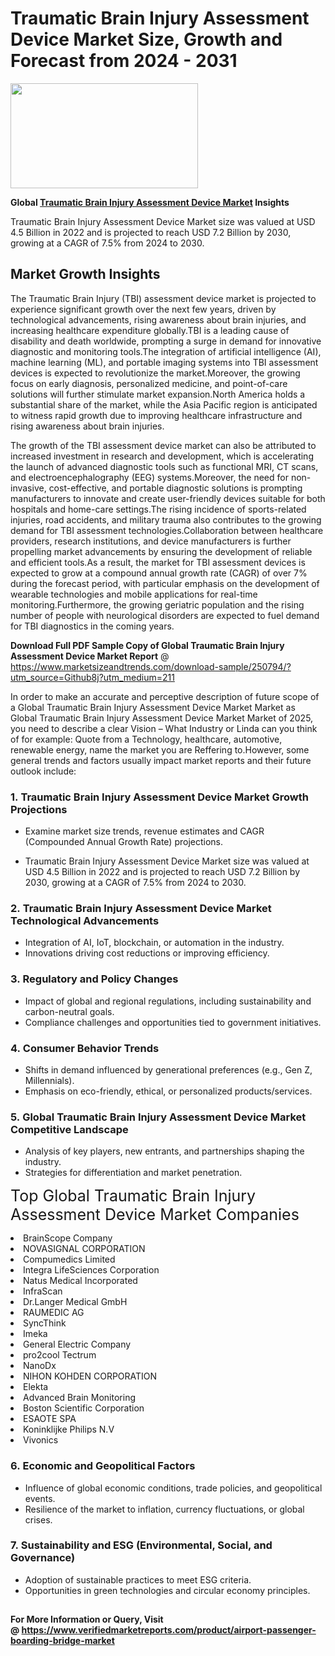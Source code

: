 <H1>Traumatic Brain Injury Assessment Device Market Size, Growth and Forecast from 2024 - 2031</H1><img class="aligncenter size-medium wp-image-584254" src="https://thirdeyenews.in/wp-content/uploads/2024/09/Global-Market-Research-300x168.jpeg" alt="" width="300" height="168" /><p><strong>Global&nbsp;<a href="https://www.marketsizeandtrends.com/download-sample/250794/?utm_source=Github8j?utm_medium=211">Traumatic Brain Injury Assessment Device Market</a> Insights</strong></p><p>Traumatic Brain Injury Assessment Device Market size was valued at USD 4.5 Billion in 2022 and is projected to reach USD 7.2 Billion by 2030, growing at a CAGR of 7.5% from 2024 to 2030.</p><p><h2>Market Growth Insights</h2> The Traumatic Brain Injury (TBI) assessment device market is projected to experience significant growth over the next few years, driven by technological advancements, rising awareness about brain injuries, and increasing healthcare expenditure globally.TBI is a leading cause of disability and death worldwide, prompting a surge in demand for innovative diagnostic and monitoring tools.The integration of artificial intelligence (AI), machine learning (ML), and portable imaging systems into TBI assessment devices is expected to revolutionize the market.Moreover, the growing focus on early diagnosis, personalized medicine, and point-of-care solutions will further stimulate market expansion.North America holds a substantial share of the market, while the Asia Pacific region is anticipated to witness rapid growth due to improving healthcare infrastructure and rising awareness about brain injuries. <p>The growth of the TBI assessment device market can also be attributed to increased investment in research and development, which is accelerating the launch of advanced diagnostic tools such as functional MRI, CT scans, and electroencephalography (EEG) systems.Moreover, the need for non-invasive, cost-effective, and portable diagnostic solutions is prompting manufacturers to innovate and create user-friendly devices suitable for both hospitals and home-care settings.The rising incidence of sports-related injuries, road accidents, and military trauma also contributes to the growing demand for TBI assessment technologies.Collaboration between healthcare providers, research institutions, and device manufacturers is further propelling market advancements by ensuring the development of reliable and efficient tools.As a result, the market for TBI assessment devices is expected to grow at a compound annual growth rate (CAGR) of over 7% during the forecast period, with particular emphasis on the development of wearable technologies and mobile applications for real-time monitoring.Furthermore, the growing geriatric population and the rising number of people with neurological disorders are expected to fuel demand for TBI diagnostics in the coming years.</p> </p><p><span class=""><strong>Download Full PDF Sample Copy of Global Traumatic Brain Injury Assessment Device Market Report</strong> @ <a href="https://www.marketsizeandtrends.com/download-sample/250794/?utm_source=Github8j?utm_medium=211" target="_blank">https://www.marketsizeandtrends.com/download-sample/250794/?utm_source=Github8j?utm_medium=211</a></span></p><p>In order to make an accurate and perceptive description of future scope of a Global&nbsp;Traumatic Brain Injury Assessment Device Market Market as Global&nbsp;Traumatic Brain Injury Assessment Device Market Market of 2025, you need to describe a clear Vision &ndash; What Industry or Linda can you think of for example: Quote from a Technology, healthcare, automotive, renewable energy, name the market you are Reffering to.However, some general trends and factors usually impact market reports and their future outlook include:</p><h3>1.&nbsp;<strong>Traumatic Brain Injury Assessment Device Market Growth Projections</strong></h3><ul><li>Examine market size trends, revenue estimates and CAGR (Compounded Annual Growth Rate) projections.</li><li><p>Traumatic Brain Injury Assessment Device Market size was valued at USD 4.5 Billion in 2022 and is projected to reach USD 7.2 Billion by 2030, growing at a CAGR of 7.5% from 2024 to 2030.</p></li></ul><h3>2.&nbsp;<strong>Traumatic Brain Injury Assessment Device Market Technological Advancements</strong></h3><ul><li>Integration of AI, IoT, blockchain, or automation in the industry.</li><li>Innovations driving cost reductions or improving efficiency.</li></ul><h3>3.&nbsp;<strong>Regulatory and Policy Changes</strong></h3><ul><li>Impact of global and regional regulations, including sustainability and carbon-neutral goals.</li><li>Compliance challenges and opportunities tied to government initiatives.</li></ul><h3>4.&nbsp;<strong>Consumer Behavior Trends</strong></h3><ul><li>Shifts in demand influenced by generational preferences (e.g., Gen Z, Millennials).</li><li>Emphasis on eco-friendly, ethical, or personalized products/services.</li></ul><h3>5.&nbsp;<strong>Global Traumatic Brain Injury Assessment Device Market Competitive Landscape</strong></h3><ul><li>Analysis of key players, new entrants, and partnerships shaping the industry.</li><li>Strategies for differentiation and market penetration.</li></ul><p data-pm-slice="1 1 []"><span style="color: inherit; font-family: inherit; font-size: 25px;">Top Global Traumatic Brain Injury Assessment Device Market Companies</span></p><div class="" data-test-id=""><p><li>BrainScope Company</li><li> NOVASIGNAL CORPORATION</li><li> Compumedics Limited</li><li> Integra LifeSciences Corporation</li><li> Natus Medical Incorporated</li><li> InfraScan</li><li> Dr.Langer Medical GmbH</li><li> RAUMEDIC AG</li><li> SyncThink</li><li> Imeka</li><li> General Electric Company</li><li> pro2cool Tectrum</li><li> NanoDx</li><li> NIHON KOHDEN CORPORATION</li><li> Elekta</li><li> Advanced Brain Monitoring</li><li> Boston Scientific Corporation</li><li> ESAOTE SPA</li><li> Koninklijke Philips N.V</li><li> Vivonics</li></p></div><h3>6.&nbsp;<strong>Economic and Geopolitical Factors</strong></h3><ul><li>Influence of global economic conditions, trade policies, and geopolitical events.</li><li>Resilience of the market to inflation, currency fluctuations, or global crises.</li></ul><h3>7.&nbsp;<strong>Sustainability and ESG (Environmental, Social, and Governance)</strong></h3><ul><li>Adoption of sustainable practices to meet ESG criteria.</li><li>Opportunities in green technologies and circular economy principles.</li></ul><h2><strong style="font-size: 14px;">For More Information or Query, Visit @&nbsp;</strong><a style="background-color: #ffffff; font-size: 14px;" href="https://www.marketsizeandtrends.com/report/traumatic-brain-injury-assessment-device-market/" target="_blank">https://www.verifiedmarketreports.com/product/airport-passenger-boarding-bridge-market</a></h2>